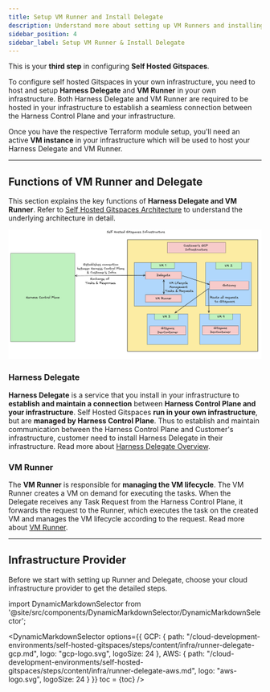```yaml
---
title: Setup VM Runner and Install Delegate
description: Understand more about setting up VM Runners and installing Delegate. 
sidebar_position: 4
sidebar_label: Setup VM Runner & Install Delegate
---
```


This is your **third step** in configuring **Self Hosted Gitspaces**. 

To configure self hosted Gitspaces in your own infrastructure, you need to host and setup **Harness Delegate** and **VM Runner** in your own infrastructure. Both Harness Delegate and VM Runner are required to be hosted in your infrastructure to establish a seamless connection between the Harness Control Plane and your infrastructure. 

Once you have the respective Terraform module setup, you'll need an active **VM instance** in your infrastructure which will be used to host your Harness Delegate and VM Runner. 

---

## Functions of VM Runner and Delegate
This section explains the key functions of **Harness Delegate and VM Runner**. Refer to [Self Hosted Gitspaces Architecture](/docs/cloud-development-environments/deep-dive-into-gitspaces/self-hosted-architecture.md) to understand the underlying architecture in detail. 

![](../static/self-hosted-architecture.png)

### Harness Delegate 
**Harness Delegate** is a service that you install in your infrastructure to **establish and maintain a connection** between **Harness Control Plane and your infrastructure**. Self Hosted Gitspaces **run in your own infrastructure**, but are **managed by Harness Control Plane**. Thus to establish and maintain communication between the Harness Control Plane and Customer's infrastructure, customer need to install Harness Delegate in their infrastructure. Read more about [Harness Delegate Overview](https://developer.harness.io/docs/platform/delegates/delegate-concepts/delegate-overview/).

### VM Runner
The **VM Runner** is responsible for **managing the VM lifecycle**. The VM Runner creates a VM on demand for executing the tasks. When the Delegate receives any Task Request from the Harness Control Plane, it forwards the request to the Runner, which executes the task on the created VM and manages the VM lifecycle according to the request. Read more about [VM Runner](https://docs.drone.io/runner/vm/overview/).

---

## Infrastructure Provider
Before we start with setting up Runner and Delegate, choose your cloud infrastructure provider to get the detailed steps. 

import DynamicMarkdownSelector from '@site/src/components/DynamicMarkdownSelector/DynamicMarkdownSelector';

<DynamicMarkdownSelector
  options={{
    GCP: {
      path: "/cloud-development-environments/self-hosted-gitspaces/steps/content/infra/runner-delegate-gcp.md",
      logo: "gcp-logo.svg",
      logoSize: 24
    },
    AWS: {
      path: "/cloud-development-environments/self-hosted-gitspaces/steps/content/infra/runner-delegate-aws.md",
      logo: "aws-logo.svg",
      logoSize: 24
    }
  }}
  toc = {toc}
/>